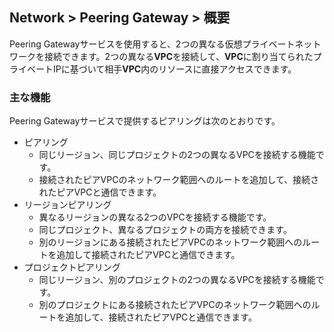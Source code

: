 ## Network > Peering Gateway > 概要

Peering Gatewayサービスを使用すると、2つの異なる仮想プライベートネットワークを接続できます。2つの異なる**VPC**を接続して、**VPC**に割り当てられたプライベートIPに基づいて相手**VPC**内のリソースに直接アクセスできます。

### 主な機能

Peering Gatewayサービスで提供するピアリングは次のとおりです。

* ピアリング
    * 同じリージョン、同じプロジェクトの2つの異なるVPCを接続する機能です。
    * 接続されたピアVPCのネットワーク範囲へのルートを追加して、接続されたピアVPCと通信できます。
* リージョンピアリング
    * 異なるリージョンの異なる2つのVPCを接続する機能です。
    * 同じプロジェクト、異なるプロジェクトの両方を接続できます。
    * 別のリージョンにある接続されたピアVPCのネットワーク範囲へのルートを追加して接続されたピアVPCと通信できます。
* プロジェクトピアリング
    * 同じリージョン、別のプロジェクトの2つの異なるVPCを接続する機能です。
    * 別のプロジェクトにある接続されたピアVPCのネットワーク範囲へのルートを追加して、接続されたピアVPCと通信できます。
